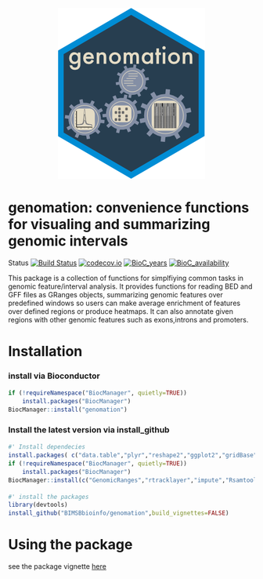 <a name="logo"/>
<div align="center">
<img src="https://github.com/BIMSBbioinfo/genomation/blob/master/inst/genomation_logo.png" alt="hex Logo"  ></img>
</a>
</div>

# genomation: convenience functions for visualing and summarizing genomic intervals

Status [![Build Status](https://api.travis-ci.org/BIMSBbioinfo/genomation.svg?branch=master)](https://travis-ci.org/BIMSBbioinfo/genomation) [![codecov.io](https://codecov.io/github/BIMSBbioinfo/genomation/coverage.svg?branch=master)](https://codecov.io/github/BIMSBbioinfo/genomation?branch=master)    [![BioC_years](http://www.bioconductor.org/shields/years-in-bioc/genomation.svg)](http://www.bioconductor.org/packages/release/bioc/html/genomation.html) [![BioC_availability](http://www.bioconductor.org/shields/availability/release/genomation.svg)](http://www.bioconductor.org/packages/release/bioc/html/genomation.html)


This package is a collection of functions for simplfiying common tasks in genomic feature/interval
analysis. It provides functions for reading BED and GFF files as GRanges objects, summarizing genomic features over predefined windows so users can make average enrichment of features over defined regions or produce heatmaps. It can also annotate given regions
with other genomic features such as exons,introns and promoters.

# Installation

### install via Bioconductor
```R
if (!requireNamespace("BiocManager", quietly=TRUE))
    install.packages("BiocManager")
BiocManager::install("genomation")

```

### Install the latest version via install_github
```R
#' Install dependecies
install.packages( c("data.table","plyr","reshape2","ggplot2","gridBase","devtools"))
if (!requireNamespace("BiocManager", quietly=TRUE))
    install.packages("BiocManager")
BiocManager::install(c("GenomicRanges","rtracklayer","impute","Rsamtools"))

#' install the packages
library(devtools)
install_github("BIMSBbioinfo/genomation",build_vignettes=FALSE)

```

# Using the package
see the package vignette [here](http://bioconductor.org/packages/release/bioc/vignettes/genomation/inst/doc/GenomationManual.html)
